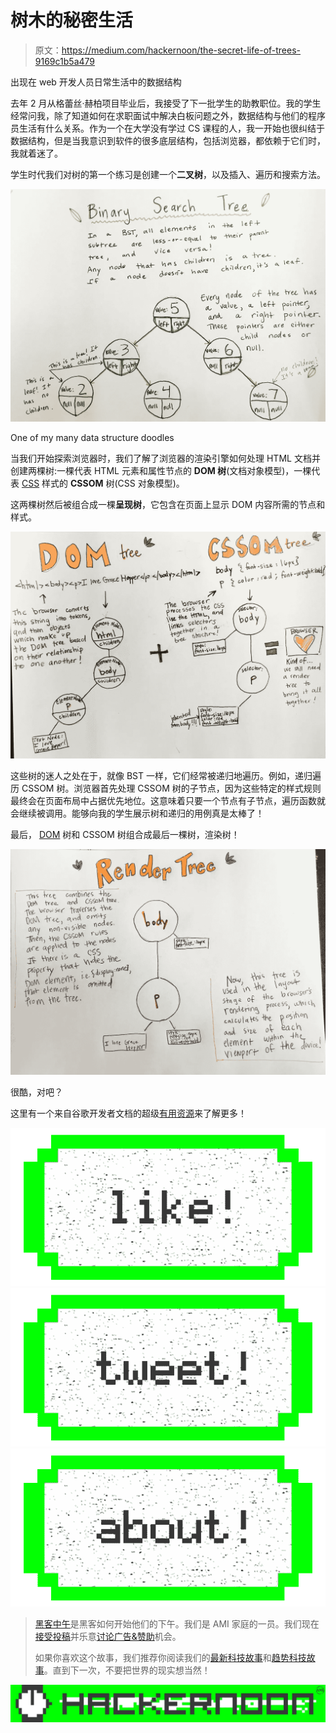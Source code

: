 # 树木的秘密生活

> 原文：<https://medium.com/hackernoon/the-secret-life-of-trees-9169c1b5a479>

出现在 web 开发人员日常生活中的数据结构

去年 2 月从格蕾丝·赫柏项目毕业后，我接受了下一批学生的助教职位。我的学生经常问我，除了知道如何在求职面试中解决白板问题之外，数据结构与他们的程序员生活有什么关系。作为一个在大学没有学过 CS 课程的人，我一开始也很纠结于数据结构，但是当我意识到软件的很多底层结构，包括浏览器，都依赖于它们时，我就着迷了。

学生时代我们对树的第一个练习是创建一个**二叉树**，以及插入、遍历和搜索方法。

![](img/8f033f1c5485aaef76c1dc3c96ed3b6d.png)

One of my many data structure doodles

当我们开始探索浏览器时，我们了解了浏览器的渲染引擎如何处理 HTML 文档并创建两棵树:一棵代表 HTML 元素和属性节点的 **DOM 树**(文档对象模型)，一棵代表 [CSS](https://hackernoon.com/tagged/css) 样式的 **CSSOM** 树(CSS 对象模型)。

这两棵树然后被组合成一棵**呈现树**，它包含在页面上显示 DOM 内容所需的节点和样式。

![](img/f7c2f5b4ffa1eca740bb825900c437f3.png)

这些树的迷人之处在于，就像 BST 一样，它们经常被递归地遍历。例如，递归遍历 CSSOM 树。浏览器首先处理 CSSOM 树的子节点，因为这些特定的样式规则最终会在页面布局中占据优先地位。这意味着只要一个节点有子节点，遍历函数就会继续被调用。能够向我的学生展示树和递归的用例真是太棒了！

最后， [DOM](https://hackernoon.com/tagged/dom) 树和 CSSOM 树组合成最后一棵树，渲染树！

![](img/f143c543df42242acfc32013c59c2db2.png)

很酷，对吧？

这里有一个来自谷歌开发者文档的超级[有用资源](https://developers.google.com/web/fundamentals/performance/critical-rendering-path/constructing-the-object-model)来了解更多！

[![](img/50ef4044ecd4e250b5d50f368b775d38.png)](http://bit.ly/HackernoonFB)[![](img/979d9a46439d5aebbdcdca574e21dc81.png)](https://goo.gl/k7XYbx)[![](img/2930ba6bd2c12218fdbbf7e02c8746ff.png)](https://goo.gl/4ofytp)

> [黑客中午](http://bit.ly/Hackernoon)是黑客如何开始他们的下午。我们是 AMI 家庭的一员。我们现在[接受投稿](http://bit.ly/hackernoonsubmission)并乐意[讨论广告&赞助](mailto:partners@amipublications.com)机会。
> 
> 如果你喜欢这个故事，我们推荐你阅读我们的[最新科技故事](http://bit.ly/hackernoonlatestt)和[趋势科技故事](https://hackernoon.com/trending)。直到下一次，不要把世界的现实想当然！

![](img/be0ca55ba73a573dce11effb2ee80d56.png)